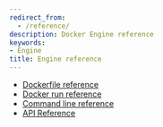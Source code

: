```yaml
---
redirect_from:
  - /reference/
description: Docker Engine reference
keywords:
- Engine
title: Engine reference
---
```


* [Dockerfile reference](builder.md)
* [Docker run reference](run.md)
* [Command line reference](commandline/index.md)
* [API Reference](api/index.md)
